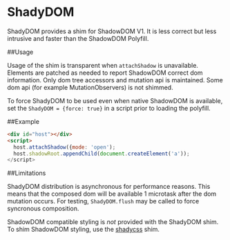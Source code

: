 # ShadyDOM

ShadyDOM provides a shim for ShadowDOM V1. It is less correct but less intrusive
and faster than the ShadowDOM Polyfill.

##Usage

Usage of the shim is transparent when `attachShadow` is unavailable. Elements are
patched as needed to report ShadowDOM correct dom information. Only dom tree
accessors and mutation api is maintained. Some dom api
(for example MutationObservers) is not shimmed.

To force ShadyDOM to be used even when native ShadowDOM is available, set
the `ShadyDOM = {force: true}` in a script prior to loading the polyfill.

##Example

```html
<div id="host"></div>
<script>
  host.attachShadow({mode: 'open');
  host.shadowRoot.appendChild(document.createElement('a'));
</script>

```

##Limitations

ShadyDOM distribution is asynchronous for performance reasons. This means that
the composed dom will be available 1 microtask after the dom mutation occurs.
For testing, `ShadyDOM.flush` may be called to force syncronous composition.

ShadowDOM compatible styling is *not* provided with the ShadyDOM shim. To
shim ShadowDOM styling, use the [shadycss](https://github.com/webcomponents/shadycss) shim.

